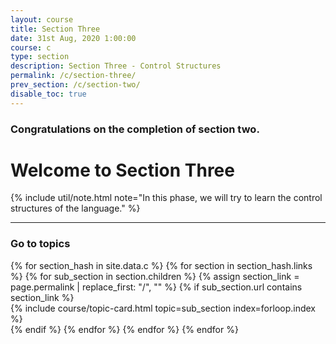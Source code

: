 ```yaml
---
layout: course
title: Section Three
date: 31st Aug, 2020 1:00:00
course: c
type: section
description: Section Three - Control Structures
permalink: /c/section-three/
prev_section: /c/section-two/
disable_toc: true
---
```


### Congratulations on the completion of section two.

# Welcome to Section Three

{% include util/note.html
    note="In this phase, we will try to learn the control structures of the language."
%}


<div class="section-index">
  <hr class="panel-line">

  <div class="container-fluid mt-4">
    <div class="row">
      <div class="col-md-12">
        <h3 class="mt-1">Go to topics</h3>
      </div>
    </div>
    <div class="row">
      {% for section_hash in site.data.c %}
        {% for section in section_hash.links %}
          {% for sub_section in section.children %}
            {% assign section_link = page.permalink | replace_first: "/", "" %}
            {% if sub_section.url contains section_link %}
              <div class="col-md-6">
                {% include course/topic-card.html
                            topic=sub_section index=forloop.index %}
              </div>
            {% endif %}
          {% endfor %}
        {% endfor %}
      {% endfor %}
    </div>
  </div>
</div>
